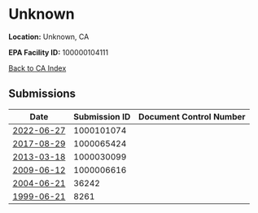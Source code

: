 # Unknown

**Location:** Unknown, CA

**EPA Facility ID:** 100000104111

[Back to CA Index](../../index.md)

## Submissions

| Date | Submission ID | Document Control Number |
|------|--------------|-------------------------|
| [2022-06-27](submissions/1000101074.md) | 1000101074 |  |
| [2017-08-29](submissions/1000065424.md) | 1000065424 |  |
| [2013-03-18](submissions/1000030099.md) | 1000030099 |  |
| [2009-06-12](submissions/1000006616.md) | 1000006616 |  |
| [2004-06-21](submissions/36242.md) | 36242 |  |
| [1999-06-21](submissions/8261.md) | 8261 |  |
